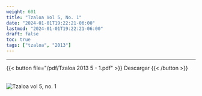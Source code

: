 ```yaml
---
weight: 601
title: "Tzaloa Vol 5, No. 1"
date: "2024-01-01T19:22:21-06:00"
lastmod: "2024-01-01T19:22:21-06:00"
draft: false
toc: true
tags: ["tzaloa", "2013"]
---
```

- - - - - - - - -
{{< button file="/pdf/Tzaloa 2013 5 - 1.pdf" >}}   Descargar {{< /button >}} 
######
![Tzaloa vol 5, no. 1](/images/portada/5-1.jpeg)